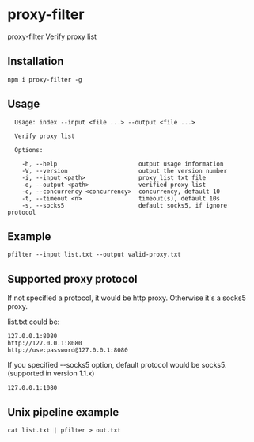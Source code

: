 # proxy-filter
proxy-filter Verify proxy list

## Installation
`npm i proxy-filter -g`

## Usage
```
  Usage: index --input <file ...> --output <file ...>

  Verify proxy list

  Options:

    -h, --help                       output usage information
    -V, --version                    output the version number
    -i, --input <path>               proxy list txt file
    -o, --output <path>              verified proxy list
    -c, --concurrency <concurrency>  concurrency, default 10
    -t, --timeout <n>                timeout(s), default 10s
    -s, --socks5                     default socks5, if ignore protocol
```

## Example
`pfilter --input list.txt --output valid-proxy.txt`

## Supported proxy protocol
If not specified a protocol, it would be http proxy. Otherwise it's a socks5 proxy.

list.txt could be:

```
127.0.0.1:8080
http://127.0.0.1:8080
http://use:password@127.0.0.1:8080
```

If you specified --socks5 option, default protocol would be socks5. (supported in version 1.1.x)

```
127.0.0.1:1080
```

## Unix pipeline example
```
cat list.txt | pfilter > out.txt
```